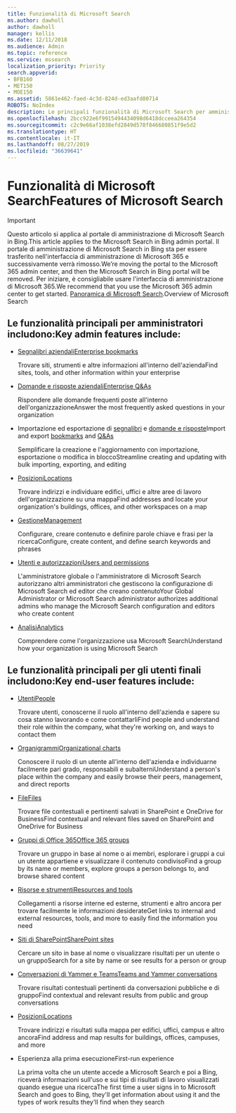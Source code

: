 ```yaml
---
title: Funzionalità di Microsoft Search
ms.author: dawholl
author: dawholl
manager: kellis
ms.date: 12/11/2018
ms.audience: Admin
ms.topic: reference
ms.service: mssearch
localization_priority: Priority
search.appverid:
- BFB160
- MET150
- MOE150
ms.assetid: 5861e462-faed-4c3d-824d-ed3aafd80714
ROBOTS: NoIndex
description: Le principali funzionalità di Microsoft Search per amministratori e utenti finali includono segnalibri, domande e risposte, gestione e informazioni dettagliate sui dati
ms.openlocfilehash: 2bcc922e6f9915494434098d6418dcceea264354
ms.sourcegitcommit: c2c9e66af1038efd2849d578f846680851f9e5d2
ms.translationtype: HT
ms.contentlocale: it-IT
ms.lasthandoff: 08/27/2019
ms.locfileid: "36639641"
---
```

# <a name="features-of-microsoft-search"></a><span data-ttu-id="92c5c-103">Funzionalità di Microsoft Search</span><span class="sxs-lookup"><span data-stu-id="92c5c-103">Features of Microsoft Search</span></span>

> [!IMPORTANT]
> <span data-ttu-id="92c5c-104">Questo articolo si applica al portale di amministrazione di Microsoft Search in Bing.</span><span class="sxs-lookup"><span data-stu-id="92c5c-104">This article applies to the Microsoft Search in Bing admin portal.</span></span> <span data-ttu-id="92c5c-105">Il portale di amministrazione di Microsoft Search in Bing sta per essere trasferito nell'interfaccia di amministrazione di Microsoft 365 e successivamente verrà rimosso.</span><span class="sxs-lookup"><span data-stu-id="92c5c-105">We’re moving the portal to the Microsoft 365 admin center, and then the Microsoft Search in Bing portal will be removed.</span></span> <span data-ttu-id="92c5c-106">Per iniziare, è consigliabile usare l'interfaccia di amministrazione di Microsoft 365.</span><span class="sxs-lookup"><span data-stu-id="92c5c-106">We recommend that you use the Microsoft 365 admin center to get started.</span></span> <span data-ttu-id="92c5c-107">[Panoramica di Microsoft Search](overview-microsoft-search.md).</span><span class="sxs-lookup"><span data-stu-id="92c5c-107">Overview of Microsoft Search</span></span>

## <a name="key-admin-features-include"></a><span data-ttu-id="92c5c-108">Le funzionalità principali per amministratori includono:</span><span class="sxs-lookup"><span data-stu-id="92c5c-108">Key admin features include:</span></span>

- [<span data-ttu-id="92c5c-109">Segnalibri aziendali</span><span class="sxs-lookup"><span data-stu-id="92c5c-109">Enterprise bookmarks</span></span>](create-and-manage-bookmarks.md)
    
    <span data-ttu-id="92c5c-110">Trovare siti, strumenti e altre informazioni all'interno dell'azienda</span><span class="sxs-lookup"><span data-stu-id="92c5c-110">Find sites, tools, and other information within your enterprise</span></span>
    
- [<span data-ttu-id="92c5c-111">Domande e risposte aziendali</span><span class="sxs-lookup"><span data-stu-id="92c5c-111">Enterprise Q&As</span></span>](create-and-manage-qas.md)
    
    <span data-ttu-id="92c5c-112">Rispondere alle domande frequenti poste all'interno dell'organizzazione</span><span class="sxs-lookup"><span data-stu-id="92c5c-112">Answer the most frequently asked questions in your organization</span></span>
    
- <span data-ttu-id="92c5c-113">Importazione ed esportazione di [segnalibri](bulk-create-bookmarks.md) e [domande e risposte](bulk-create-qas.md)</span><span class="sxs-lookup"><span data-stu-id="92c5c-113">Import and export [bookmarks](bulk-create-bookmarks.md) and [Q&As](bulk-create-qas.md)</span></span>
    
    <span data-ttu-id="92c5c-114">Semplificare la creazione e l'aggiornamento con importazione, esportazione o modifica in blocco</span><span class="sxs-lookup"><span data-stu-id="92c5c-114">Streamline creating and updating with bulk importing, exporting, and editing</span></span>

- [<span data-ttu-id="92c5c-115">Posizioni</span><span class="sxs-lookup"><span data-stu-id="92c5c-115">Locations</span></span>](locations.md)
    
    <span data-ttu-id="92c5c-116">Trovare indirizzi e individuare edifici, uffici e altre aree di lavoro dell'organizzazione su una mappa</span><span class="sxs-lookup"><span data-stu-id="92c5c-116">Find addresses and locate your organization's buildings, offices, and other workspaces on a map</span></span>
    
- [<span data-ttu-id="92c5c-117">Gestione</span><span class="sxs-lookup"><span data-stu-id="92c5c-117">Management</span></span>](set-up-microsoft-search.md)
    
    <span data-ttu-id="92c5c-118">Configurare, creare contenuto e definire parole chiave e frasi per la ricerca</span><span class="sxs-lookup"><span data-stu-id="92c5c-118">Configure, create content, and define search keywords and phrases</span></span>
    
- [<span data-ttu-id="92c5c-119">Utenti e autorizzazioni</span><span class="sxs-lookup"><span data-stu-id="92c5c-119">Users and permissions</span></span>](add-users.md)
    
    <span data-ttu-id="92c5c-120">L'amministratore globale o l'amministratore di Microsoft Search autorizzano altri amministratori che gestiscono la configurazione di Microsoft Search ed editor che creano contenuto</span><span class="sxs-lookup"><span data-stu-id="92c5c-120">Your Global Administrator or Microsoft Search administrator authorizes additional admins who manage the Microsoft Search configuration and editors who create content</span></span>
    
- [<span data-ttu-id="92c5c-121">Analisi</span><span class="sxs-lookup"><span data-stu-id="92c5c-121">Analytics </span></span>](get-insights.md) 
    
    <span data-ttu-id="92c5c-122">Comprendere come l'organizzazione usa Microsoft Search</span><span class="sxs-lookup"><span data-stu-id="92c5c-122">Understand how your organization is using Microsoft Search</span></span> 
    
## <a name="key-end-user-features-include"></a><span data-ttu-id="92c5c-123">Le funzionalità principali per gli utenti finali includono:</span><span class="sxs-lookup"><span data-stu-id="92c5c-123">Key end-user features include:</span></span>

- [<span data-ttu-id="92c5c-124">Utenti</span><span class="sxs-lookup"><span data-stu-id="92c5c-124">People</span></span>](use/find-people-and-groups.md)
    
    <span data-ttu-id="92c5c-125">Trovare utenti, conoscerne il ruolo all'interno dell'azienda e sapere su cosa stanno lavorando e come contattarli</span><span class="sxs-lookup"><span data-stu-id="92c5c-125">Find people and understand their role within the company, what they're working on, and ways to contact them</span></span>
    
- [<span data-ttu-id="92c5c-126">Organigrammi</span><span class="sxs-lookup"><span data-stu-id="92c5c-126">Organizational charts</span></span>](use/find-people-and-groups.md)
    
    <span data-ttu-id="92c5c-127">Conoscere il ruolo di un utente all'interno dell'azienda e individuarne facilmente pari grado, responsabili e subalterni</span><span class="sxs-lookup"><span data-stu-id="92c5c-127">Understand a person's place within the company and easily browse their peers, management, and direct reports</span></span>
    
- [<span data-ttu-id="92c5c-128">File</span><span class="sxs-lookup"><span data-stu-id="92c5c-128">Files</span></span>](use/find-files.md)
    
    <span data-ttu-id="92c5c-129">Trovare file contestuali e pertinenti salvati in SharePoint e OneDrive for Business</span><span class="sxs-lookup"><span data-stu-id="92c5c-129">Find contextual and relevant files saved on SharePoint and OneDrive for Business</span></span>
    
- [<span data-ttu-id="92c5c-130">Gruppi di Office 365</span><span class="sxs-lookup"><span data-stu-id="92c5c-130">Office 365 groups</span></span>](use/find-people-and-groups.md)
    
    <span data-ttu-id="92c5c-131">Trovare un gruppo in base al nome o ai membri, esplorare i gruppi a cui un utente appartiene e visualizzare il contenuto condiviso</span><span class="sxs-lookup"><span data-stu-id="92c5c-131">Find a group by its name or members, explore groups a person belongs to, and browse shared content</span></span>
    
- [<span data-ttu-id="92c5c-132">Risorse e strumenti</span><span class="sxs-lookup"><span data-stu-id="92c5c-132">Resources and tools</span></span>](use/find-resources-tools-and-more.md)
    
    <span data-ttu-id="92c5c-133">Collegamenti a risorse interne ed esterne, strumenti e altro ancora per trovare facilmente le informazioni desiderate</span><span class="sxs-lookup"><span data-stu-id="92c5c-133">Get links to internal and external resources, tools, and more to easily find the information you need</span></span>
    
- [<span data-ttu-id="92c5c-134">Siti di SharePoint</span><span class="sxs-lookup"><span data-stu-id="92c5c-134">SharePoint sites</span></span>](use/find-sharepoint-sites.md)
    
    <span data-ttu-id="92c5c-135">Cercare un sito in base al nome o visualizzare risultati per un utente o un gruppo</span><span class="sxs-lookup"><span data-stu-id="92c5c-135">Search for a site by name or see results for a person or group</span></span>
    
- [<span data-ttu-id="92c5c-136">Conversazioni di Yammer e Teams</span><span class="sxs-lookup"><span data-stu-id="92c5c-136">Teams and Yammer conversations</span></span>](use/find-conversations.md)
    
    <span data-ttu-id="92c5c-137">Trovare risultati contestuali pertinenti da conversazioni pubbliche e di gruppo</span><span class="sxs-lookup"><span data-stu-id="92c5c-137">Find contextual and relevant results from public and group conversations</span></span>

- [<span data-ttu-id="92c5c-138">Posizioni</span><span class="sxs-lookup"><span data-stu-id="92c5c-138">Locations</span></span>](use/find-locations.md)
    
    <span data-ttu-id="92c5c-139">Trovare indirizzi e risultati sulla mappa per edifici, uffici, campus e altro ancora</span><span class="sxs-lookup"><span data-stu-id="92c5c-139">Find address and map results for buildings, offices, campuses, and more</span></span>
    
- <span data-ttu-id="92c5c-140">Esperienza alla prima esecuzione</span><span class="sxs-lookup"><span data-stu-id="92c5c-140">First-run experience</span></span>
    
    <span data-ttu-id="92c5c-141">La prima volta che un utente accede a Microsoft Search e poi a Bing, riceverà informazioni sull'uso e sui tipi di risultati di lavoro visualizzati quando esegue una ricerca</span><span class="sxs-lookup"><span data-stu-id="92c5c-141">The first time a user signs in to Microsoft Search and goes to Bing, they'll get information about using it and the types of work results they'll find when they search</span></span>